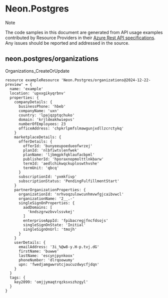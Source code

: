# Neon.Postgres
  
> [!NOTE]
> The code samples in this document are generated from API usage examples contributed by Resource Providers in their [Azure Rest API specifications](https://github.com/Azure/azure-rest-api-specs). Any issues should be reported and addressed in the source.


## neon.postgres/organizations

Organizations_CreateOrUpdate
```bicep
resource exampleResource 'Neon.Postgres/organizations@2024-12-22-preview' = {
  name: 'example'
  location: 'upxxgikyqrbnv'
  properties: {
    companyDetails: {
      businessPhone: 'hbeb'
      companyName: 'uxn'
      country: 'lpajqzptqchuko'
      domain: 'krjldeakhwiepvs'
      numberOfEmployees: 23
      officeAddress: 'chpkrlpmfslmawgunjxdllzcrctykq'
    }
    marketplaceDetails: {
      offerDetails: {
        offerId: 'bunyeeupoedueofwrzej'
        planId: 'nlbfiwtslenfwek'
        planName: 'ljbmgpkfqklaufacbpml'
        publisherId: 'hporaxnopmolttlnkbarw'
        termId: 'aedlchikwqckuploswthvshe'
        termUnit: 'qbcq'
      }
      subscriptionId: 'yxmkfivp'
      subscriptionStatus: 'PendingFulfillmentStart'
    }
    partnerOrganizationProperties: {
      organizationId: 'nrhvoqzulowcunhmvwfgjcaibvwcl'
      organizationName: '2__.-'
      singleSignOnProperties: {
        aadDomains: [
          'kndszgrwzbvvlssvkej'
        ]
        enterpriseAppId: 'fpibacregjfncfdsojs'
        singleSignOnState: 'Initial'
        singleSignOnUrl: 'tmojh'
      }
    }
    userDetails: {
      emailAddress: '3i_%@w8-y.H-p.tvj.dG'
      firstName: 'buwwe'
      lastName: 'escynjpynkoox'
      phoneNumber: 'dlrqoowumy'
      upn: 'fwedjamgwwrotcjaucuzdwycfjdqn'
    }
  }
  tags: {
    key2099: 'omjjymaqtrqzksxszhzgyl'
  }
}
```
